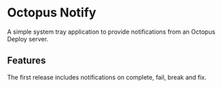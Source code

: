 # Octopus Notify

A simple system tray application to provide notifications from an Octopus Deploy server.

## Features

The first release includes notifications on complete, fail, break and fix.